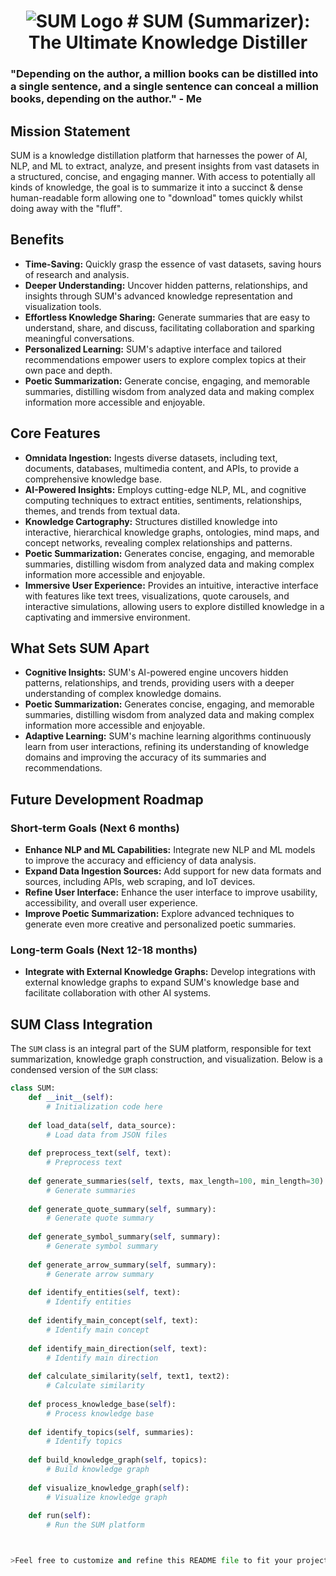 <h1 align="center">
  <img src="https://github.com/OtotaO/SUM/assets/93845604/5749c582-725d-407c-ac6c-06fb8e90ed94" alt="SUM Logo">
# SUM (Summarizer): The Ultimate Knowledge Distiller


### "Depending on the author, a million books can be distilled into a single sentence, and a single sentence can conceal a million books, depending on the author." - Me

## Mission Statement

SUM is a knowledge distillation platform that harnesses the power of AI, NLP, and ML to extract, analyze, and present insights from vast datasets in a structured, concise, and engaging manner. 
With access to potentially all kinds of knowledge, the goal is to summarize it into a succinct & dense human-readable form allowing one to "download" tomes quickly whilst doing away with the "fluff".

## Benefits

- **Time-Saving:** Quickly grasp the essence of vast datasets, saving hours of research and analysis.
- **Deeper Understanding:** Uncover hidden patterns, relationships, and insights through SUM's advanced knowledge representation and visualization tools.
- **Effortless Knowledge Sharing:** Generate summaries that are easy to understand, share, and discuss, facilitating collaboration and sparking meaningful conversations.
- **Personalized Learning:** SUM's adaptive interface and tailored recommendations empower users to explore complex topics at their own pace and depth.
- **Poetic Summarization:** Generate concise, engaging, and memorable summaries, distilling wisdom from analyzed data and making complex information more accessible and enjoyable.

## Core Features

- **Omnidata Ingestion:** Ingests diverse datasets, including text, documents, databases, multimedia content, and APIs, to provide a comprehensive knowledge base.
- **AI-Powered Insights:** Employs cutting-edge NLP, ML, and cognitive computing techniques to extract entities, sentiments, relationships, themes, and trends from textual data.
- **Knowledge Cartography:** Structures distilled knowledge into interactive, hierarchical knowledge graphs, ontologies, mind maps, and concept networks, revealing complex relationships and patterns.
- **Poetic Summarization:** Generates concise, engaging, and memorable summaries, distilling wisdom from analyzed data and making complex information more accessible and enjoyable.
- **Immersive User Experience:** Provides an intuitive, interactive interface with features like text trees, visualizations, quote carousels, and interactive simulations, allowing users to explore distilled knowledge in a captivating and immersive environment.

## What Sets SUM Apart

- **Cognitive Insights:** SUM's AI-powered engine uncovers hidden patterns, relationships, and trends, providing users with a deeper understanding of complex knowledge domains.
- **Poetic Summarization:** Generates concise, engaging, and memorable summaries, distilling wisdom from analyzed data and making complex information more accessible and enjoyable.
- **Adaptive Learning:** SUM's machine learning algorithms continuously learn from user interactions, refining its understanding of knowledge domains and improving the accuracy of its summaries and recommendations.

## Future Development Roadmap

### Short-term Goals (Next 6 months)

- **Enhance NLP and ML Capabilities:** Integrate new NLP and ML models to improve the accuracy and efficiency of data analysis.
- **Expand Data Ingestion Sources:** Add support for new data formats and sources, including APIs, web scraping, and IoT devices.
- **Refine User Interface:** Enhance the user interface to improve usability, accessibility, and overall user experience.
- **Improve Poetic Summarization:** Explore advanced techniques to generate even more creative and personalized poetic summaries.

### Long-term Goals (Next 12-18 months)

- **Integrate with External Knowledge Graphs:** Develop integrations with external knowledge graphs to expand SUM's knowledge base and facilitate collaboration with other AI systems.

## SUM Class Integration

The `SUM` class is an integral part of the SUM platform, responsible for text summarization, knowledge graph construction, and visualization. Below is a condensed version of the `SUM` class:

```python
class SUM:
    def __init__(self):
        # Initialization code here
        
    def load_data(self, data_source):
        # Load data from JSON files
        
    def preprocess_text(self, text):
        # Preprocess text
        
    def generate_summaries(self, texts, max_length=100, min_length=30):
        # Generate summaries
        
    def generate_quote_summary(self, summary):
        # Generate quote summary
        
    def generate_symbol_summary(self, summary):
        # Generate symbol summary
        
    def generate_arrow_summary(self, summary):
        # Generate arrow summary
        
    def identify_entities(self, text):
        # Identify entities
        
    def identify_main_concept(self, text):
        # Identify main concept
        
    def identify_main_direction(self, text):
        # Identify main direction
        
    def calculate_similarity(self, text1, text2):
        # Calculate similarity
        
    def process_knowledge_base(self):
        # Process knowledge base
        
    def identify_topics(self, summaries):
        # Identify topics
        
    def build_knowledge_graph(self, topics):
        # Build knowledge graph
        
    def visualize_knowledge_graph(self):
        # Visualize knowledge graph
        
    def run(self):
        # Run the SUM platform



>Feel free to customize and refine this README file to fit your project's specific needs. Good luck & drop us a star!
